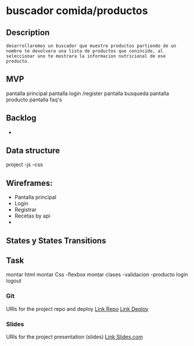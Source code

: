# buscador comida/productos

## Description
    desarrollaremos un buscador que muestre productos partiendo de un nombre te devolvera una lista de productos que conincide, al seleccionar uno te mostrara la informacion nutricional de ese producto.


## MVP
pantalla principal
pantalla login /register
pantalla busqueda 
pantalla producto
pantalla faq's



## Backlog

- 

## Data structure
project
    -js
    -css
    


## Wireframes: 
- Pantalla principal
- Login
- Registrar
- Recetas by api
-

## States y States Transitions



## Task
montar html
montar Css
    -flexbox
montar clases
    -validacion
    -producto
login
logout


### Git
URls for the project repo and deploy
[Link Repo](http://github.com)
[Link Deploy](http://github.com)


### Slides
URls for the project presentation (slides)
[Link Slides.com](http://slides.com)